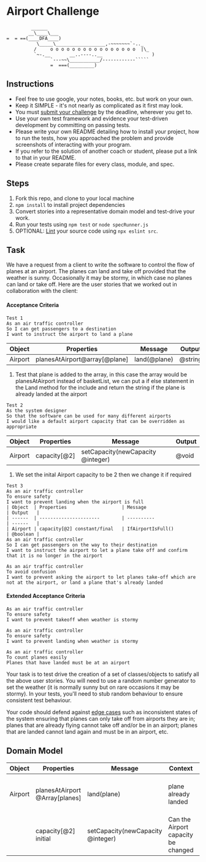 Airport Challenge
=================

```
         ______
        __\____\___
=  = ==(____DFA____)
           \_____\__________________,-~~~~~~~`-.._
          /     o o o o o o o o o o o o o o o o  |\_
          `~-.__       __..----..__                  )
                `---~~\___________/------------`````
                =  ===(_________)

```

Instructions
---------

* Feel free to use google, your notes, books, etc. but work on your own.
* Keep it SIMPLE - it's not nearly as complicated as it first may look.
* You must [submit your challenge](https://airtable.com/shrUGm2T8TYCFAmjN) by the deadline, wherever you get to.
* Use your own test framework and evidence your test-driven development by committing on passing tests.
* Please write your own README detailing how to install your project, how to run the tests, how you approached the problem and provide screenshots of interacting with your program.
* If you refer to the solution of another coach or student, please put a link to that in your README.
* Please create separate files for every class, module, and spec.

Steps
-------

1. Fork this repo, and clone to your local machine
2. `npm install` to install project dependencies
3. Convert stories into a representative domain model and test-drive your work.
4. Run your tests using `npm test` or `node specRunner.js`
5. OPTIONAL: [Lint](https://eslint.org/docs/user-guide/getting-started) your source code using `npx eslint src`.

Task
-----

We have a request from a client to write the software to control the flow of planes at an airport. The planes can land and take off provided that the weather is sunny. Occasionally it may be stormy, in which case no planes can land or take off.  Here are the user stories that we worked out in collaboration with the client:

#### Acceptance Criteria
```
Test 1
As an air traffic controller
So I can get passengers to a destination
I want to instruct the airport to land a plane
```
| Object | Properties                     | Message      | Output   |
| ------ | ----------------------         | ----------   | ------   |
| Airport | planesAtAirport@array[@plane] | land(@plane) | @string  |

1. Test that plane is added to the array, in this case the array would be planesAtAirport instead of basketList, we can put a if else statement in the Land method for the include and return the string if the plane is already landed at the airport
```
Test 2
As the system designer
So that the software can be used for many different airports
I would like a default airport capacity that can be overridden as appropriate

```
| Object | Properties                     | Message                           | Output   |
| ------ | ----------------------         | ----------                        | ------   |
| Airport | capacity[@2]                  | setCapacity(newCapacity @integer) | @void    |

1. We set the inital Airport capacity to be 2 then we change it if required
```
Test 3
As an air traffic controller
To ensure safety
I want to prevent landing when the airport is full
| Object  | Properties                    | Message                           | Output   |
| ------  | ----------------------        | ----------                        | ------   |
| Airport | capacity[@2] constant/final   | IfAirportIsFull()                   | @boolean |
As an air traffic controller
So I can get passengers on the way to their destination
I want to instruct the airport to let a plane take off and confirm that it is no longer in the airport

As an air traffic controller
To avoid confusion
I want to prevent asking the airport to let planes take-off which are not at the airport, or land a plane that's already landed
```

#### Extended Acceptance Criteria
```
As an air traffic controller
To ensure safety
I want to prevent takeoff when weather is stormy

As an air traffic controller
To ensure safety
I want to prevent landing when weather is stormy

As an air traffic controller
To count planes easily
Planes that have landed must be at an airport
```

Your task is to test drive the creation of a set of classes/objects to satisfy all the above user stories. You will need to use a random number generator to set the weather (it is normally sunny but on rare occasions it may be stormy). In your tests, you'll need to stub random behaviour to ensure consistent test behaviour.

Your code should defend against [edge cases](http://programmers.stackexchange.com/questions/125587/what-are-the-difference-between-an-edge-case-a-corner-case-a-base-case-and-a-b) such as inconsistent states of the system ensuring that planes can only take off from airports they are in; planes that are already flying cannot take off and/or be in an airport; planes that are landed cannot land again and must be in an airport, etc.

## Domain Model
|  Object  |  Properties  |  Message   | Context  | Output        | Done?
|----------|--------------|------------|----------|---------------|--------
| Airport   | planesAtAirport @Array[planes] | land(plane) | plane already landed | @String"This plane is already landed at the airport" |  ✅   
| | capacity[@2] initial | setCapacity(newCapacity @integer) | Can the Airport capacity be changed | Boolean @true | ✅  
